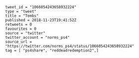 ```
tweet_id = "1066054243658932224"
type = "tweet"
title = "Tombs"
published = 2018-11-23T19:41:52Z
retweets = 0
favourites = 0
source = "twitter"
twitter_account = "norms_ps4"
source_url = "https://twitter.com/norms_ps4/status/1066054243658932224"
tag = [ "ps4share", "reddeadredemption2",]
```

<p class='image'><img src='https://mnf.m17s.net/2018/11/23/DstirsoW0AAqYOl.jpg' alt=''></p>

